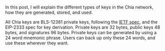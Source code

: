 In this post, I will explain the different types of keys in the Chia network, how they are generated, stored, and used.

All Chia keys are BLS-12381 private keys, following the [IETF spec](https://datatracker.ietf.org/doc/draft-irtf-cfrg-bls-signature/), and the EIP-2333 spec for key derivation. Private keys are 32 bytes, public keys 48 bytes, and signatures 96 bytes. Private keys can be generated by using a 24 word mnemonic phrase. Users can back up only these 24 words, and use these wherever they want. 

